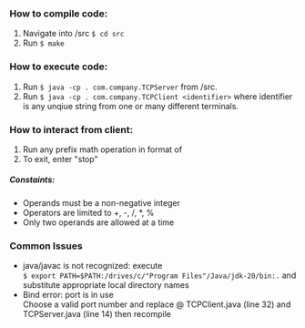 ### How to compile code: 
1. Navigate into /src `$ cd src`
2. Run `$ make` 

### How to execute code:
1. Run `$ java -cp . com.company.TCPServer` from /src.
2. Run `$ java -cp . com.company.TCPClient <identifier>` where identifier is any unqiue string from one or many different terminals.

### How to interact from client:
1. Run any prefix math operation in format of <operator><operand1> <operand2>
2. To exit, enter "stop"
	
##### Constaints: 
- Operands must be a non-negative integer
- Operators are limited to +, -, /, *, %
- Only two operands are allowed at a time

### Common Issues
- java/javac is not recognized: execute \
	`$ export PATH=$PATH:/drives/c/"Program Files"/Java/jdk-20/bin:.` and substitute appropriate local directory names 
- Bind error: port is in use \
	Choose a valid  port number and replace @ TCPClient.java (line 32) and TCPServer.java (line 14) then recompile
